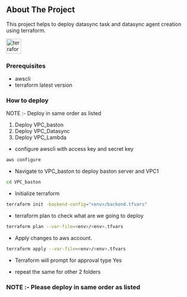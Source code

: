 ## About The Project

This project helps to deploy datasync task and datasync agent creation using terraform.

<div align="left">
  <img src="https://cdn.jsdelivr.net/gh/devicons/devicon/icons/terraform/terraform-original.svg" height="40" alt="terraform logo"  />
</div>

### Prerequisites
- awscli 
- terraform latest version

### How to deploy

NOTE :- Deploy in same order as listed

1. Deploy VPC_baston
2. Deploy VPC_Datasync  
3. Deploy VPC_Lambda
- configure awscli with access key and secret key
```sh
aws configure 
```
- Navigate to VPC_baston to deploy baston server and VPC1
```sh
cd VPC_baston
```
- Initialize terraform 
```sh
terraform init -backend-config="<env>/backend.tfvars"
```
- terraform plan to check what are we going to deploy
```sh
terraform plan --var-file=<env>/<env>.tfvars
```
- Apply changes to aws account.
```sh
terraform apply --var-file=<env>/<env>.tfvars
```
- Terraform will prompt for approval type Yes

- repeat the same for other 2 folders 

### NOTE :- Please deploy in same order as listed



